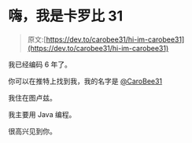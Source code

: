 # 嗨，我是卡罗比 31

> 原文:[https://dev.to/carobee31/hi-im-carobee31](https://dev.to/carobee31/hi-im-carobee31)

我已经编码 6 年了。

你可以在推特上找到我，我的名字是 [@CaroBee31](https://twitter.com/CaroBee31)

我住在图卢兹。

我主要用 Java 编程。

很高兴见到你。